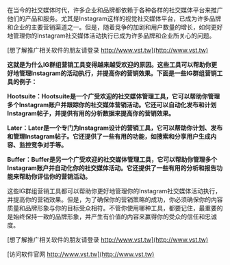 在当今的社交媒体时代，许多企业和品牌都依赖于各种各样的社交媒体平台来推广他们的产品和服务。尤其是Instagram这样的视觉社交媒体平台，已成为许多品牌和企业的主要营销渠道之一。但是，随着竞争的加剧和用户数量的增长，如何更好地管理你的Instagram社交媒体活动执行已成为许多品牌和企业所关心的问题。

[想了解推广相关软件的朋友请登录 http://www.vst.tw](http://www.vst.tw)

**这就是为什么IG群组营销工具变得越来越受欢迎的原因。这些工具可以帮助你更好地管理Instagram的活动执行，并提高你的营销效果。下面是一些IG群组营销工具的例子：**

**Hootsuite：Hootsuite是一个广受欢迎的社交媒体管理工具，它可以帮助你管理多个Instagram账户并跟踪你的社交媒体营销活动。它还可以自动化发布和计划Instagram帖子，并提供有用的分析数据来提高你的营销效果。**

**Later：Later是一个专门为Instagram设计的营销工具，它可以帮助你计划、发布和管理Instagram帖子。它还提供了一些有用的功能，如搜索和分享用户生成内容、监控竞争对手等。**

**Buffer：Buffer是另一个广受欢迎的社交媒体管理工具，它可以帮助你管理多个Instagram账户并自动化你的社交媒体活动。它还提供了一些有用的分析和报告功能来帮助你评估你的营销活动。**

这些IG群组营销工具都可以帮助你更好地管理你的Instagram社交媒体活动执行，并提高你的营销效果。但是，为了确保你的营销策略的成功，你必须确保你的内容质量和品牌形象与你的目标受众相符。不管你使用哪种工具，都要记住，最重要的是始终保持一致的品牌形象，并产生有价值的内容来赢得你的受众的信任和忠诚度。

[想了解推广相关软件的朋友请登录 http://www.vst.tw](http://www.vst.tw)


[访问软件官网 http://www.vst.tw](http://www.vst.tw)
